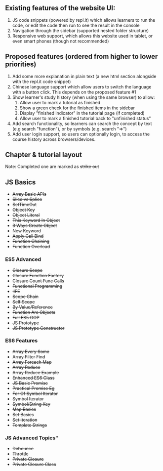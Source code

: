 ## Existing features of the website UI:
1. JS code snippets (powered by repl.it) which allows learners to run the code, or edit the code then run to see the result in the console
2. Navigation through the sidebar (supported nested folder structure)
3. Responsive web support, which allows this website used in tablet, or even smart phones (though not recommended)

## Proposed features (ordered from higher to lower priorities)
1. Add some more explanation in plain text (a new html section alongside with the repl.it code snippet)
2. Chinese language support which allow users to switch the language with a button click. This depends on the proposed feature #1
3. Show learner's study history (when using the same browser) to allow:
   1. Allow user to mark a tutorial as finished
   2. Show a green check for the finished items in the sidebar
   3. Display "finished indicator" in the tutorial page (if completed)
   4. Allow user to mark a finished tutorial back to "unfinished status"
4. Add search functionality, so learners can search the concept by text (e.g search "function"), or by symbols (e.g. search "=>")
5. Add user login support, so users can optionally login, to access the course history across browsers/devices.

## Chapter & tutorial layout
Note: Completed one are marked as ~~strike out~~
## JS Basics
* ~~Array Basic APIs~~
* ~~Slice vs Splice~~
* ~~SetTimeOut~~
* ~~Object Key~~
* ~~Object Literal~~
* ~~This Keyword In Object~~
* ~~3 Ways Create Object~~
* ~~New Keyword~~
* ~~Apply Call Bind~~
* ~~Function Chaining~~
* ~~Function Overload~~
  
### ES5 Advanced
* ~~Closure Scope~~
* ~~Closure Function Factory~~
* ~~Closure Count Func Calls~~
* ~~Functional Programming~~
* ~~IIFE~~
* ~~Scope Chain~~
* ~~Self Scope~~
* ~~By Value/Reference~~
* ~~Function Are Objects~~
* ~~Full ES5 OOP~~
* ~~JS Prototype~~
* ~~JS Prototype Constructor~~

### ES6 Features
* ~~Array Every Some~~
* ~~Array Filter Find~~
* ~~Array Foreach Map~~
* ~~Array Reduce~~
* ~~Array Reduce Example~~
* ~~Enhanced ES6 Class~~
* ~~JS Basic Promise~~
* ~~Practical Promise Eg~~
* ~~For Of Symbol Iterator~~
* ~~Symbol Iterator~~
* ~~Symbol/String Key~~
* ~~Map Basics~~
* ~~Set Basics~~
* ~~Set Iteration~~
* ~~Template Strings~~

### JS Advanced Topics"
* ~~Debounce~~
* ~~Throttle~~
* ~~Private Closure~~
* ~~Private Closure Class~~
